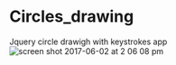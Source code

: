 # Circles_drawing
Jquery circle drawigh with keystrokes app
![screen shot 2017-06-02 at 2 06 08 pm](https://cloud.githubusercontent.com/assets/21040125/26738587/a9a40a94-479c-11e7-9d46-ee525e2a3b51.png)
